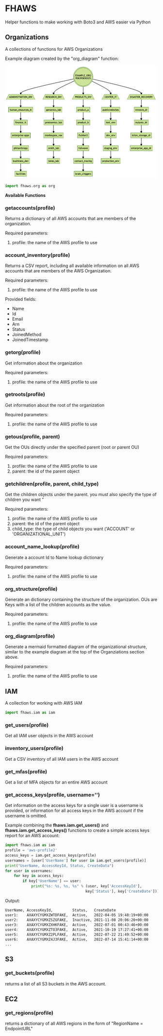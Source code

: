 # FHAWS

Helper functions to make working with Boto3 and AWS easier via Python
## Organizations

A collections of functions for AWS Organizations

Example diagram created by the "org_diagram" function:

![Example Organization Diagram](/images/example-org-diagram-1.png)


```python
import fhaws.org as org
```

**Available Functions**

### **getaccounts(profile)**


Returns a dictionary of all AWS accounts that are members of the organization.

Required parameters:

1. profile:  the name of the AWS profile to use


### **account_inventory(profile)**

Returns a CSV report, including all available information on all AWS accounts that are members of the AWS Organization.

Required parameters:

1. profile:  the name of the AWS profile to use

Provided fields:

- Name
- Id
- Email
- Arn
- Status
- JoinedMethod
- JoinedTimestamp


### **getorg(profile)**

Get information about the organization 

Required parameters:

1. profile:  the name of the AWS profile to use

### **getroots(profile)**

Get information about the root of the organization

Required parameters:

1. profile:  the name of the AWS profile to use

### **getous(profile, parent)**

Get the OUs directly under the specified parent (root or parent OU)

Required parameters:

1. profile: the name of the AWS profile to use
2. parent: the id of the parent object

### **getchildren(profile, parent, child_type)**

Get the children objects under the parent. you must also specify the type of children you want "

Required parameters:

1. profile: the name of the AWS profile to use
2. parent: the id of the parent object
3. child_type: the type of child objects you want ('ACCOUNT' or 'ORGANIZATIONAL_UNIT')

### **account_name_lookup(profile)**

Generate a account Id to Name lookup dictionary

Required parameters:

1. profile: the name of the AWS profile to use

### **org_structure(profile)**

Generate an dictionary containing the structure of the organization. OUs are Keys with a list of the children accounts as the value.

Required parameters:

1. profile: the name of the AWS profile to use

### **org_diagram(profile)**

Generate a mermaid formatted diagram of the organizational structure, similar to the example diagram at the top of the Organziations section above.

Required parameters:

1. profile: the name of the AWS profile to use

## IAM

A collection for working with AWS IAM 

```python
import fhaws.iam as iam
```

### **get_users(profile)**

Get all IAM user objects in the AWS account


### **inventory_users(profile)**

Get a CSV inventory of all IAM users in the AWS account


### **get_mfas(profile)**

Get a list of MFA objects for an entire AWS account


### **get_access_keys(profile, username='')**

Get information on the access keys for a single user is a username is provided, or information for all access keys in the AWS account if the username is omitted.


Example combining the **fhaws.iam.get_users()** and **fhaws.iam.get_access_keys()** functions to create a simple access keys report for an AWS account:

```python
import fhaws.iam as iam
profile = 'aws-profile2'
access_keys = iam.get_access_keys(profile)
usernames = [user['UserName'] for user in iam.get_users(profile)]
print("UserName, AccessKeyId, Status, CreateData")
for user in usernames:
    for key in access_keys:
        if key['UserName'] == user:
            print("%s: %s, %s, %s" % (user, key['AccessKeyId'],
                                     key['Status'], key['CreateDate']))
```

Output:

```
UserName, AccessKeyId,         Status,   CreateDate
user1:    AXAXYCYGMXZWTDFAKE,  Active,   2022-04-05 19:48:19+00:00
user2:    AXAXYCYGMXZSZGFAKE,  Inactive, 2021-11-08 20:06:20+00:00
user3:    AXAXYCYGMXZXHKFAKE,  Active,   2022-07-01 00:43:46+00:00
user4:    AXAXYCYGMXZTO3FAKE,  Active,   2021-10-19 17:27:41+00:00
user5:    AXAXYCYGMXZ2PLFAKE,  Active,   2022-07-22 21:49:52+00:00
user6:    AXAXYCYGMXZ4J3FAKE,  Active,   2022-07-14 15:41:14+00:00
...
```


## S3

### **get_buckets(profile)**

returns a list of all S3 buckets in the AWS account.
## EC2

### **get_regions(profile)**

returns a dictionary of all AWS regions in the form of "RegionName = EndpointURL"


